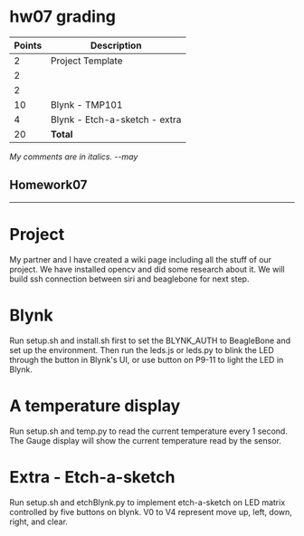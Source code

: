 # hw07 grading

| Points      | Description |
| ----------- | ----------- |
|  2 | Project Template
|  2 | | Names
|  2 | | Executive Summary
| 10 | Blynk - TMP101
|  4 | Blynk - Etch-a-sketch - extra
| 20 | **Total**

*My comments are in italics. --may*

## Homework07 
--------

# Project
My partner and I have created a wiki page including all the stuff of our project. We have installed opencv and did some research about it. We will build ssh connection between siri and beaglebone for next step. 

# Blynk
Run setup.sh and install.sh first to set the BLYNK_AUTH to BeagleBone and set up the environment. Then run the leds.js or leds.py 
to blink the LED through the button in Blynk's UI, or use button on P9-11 to light the LED in Blynk. 

# A temperature display
Run setup.sh and temp.py to read the current temperature every 1 second. The Gauge display will show the current temperature read by the sensor. 

# Extra - Etch-a-sketch
Run setup.sh and etchBlynk.py to implement etch-a-sketch on LED matrix controlled by five buttons on blynk. 
V0 to V4 represent move up, left, down, right, and clear.